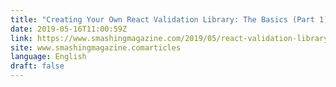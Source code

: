 ```yaml
---
title: "Creating Your Own React Validation Library: The Basics (Part 1)"
date: 2019-05-16T11:00:59Z
link: https://www.smashingmagazine.com/2019/05/react-validation-library-basics-part1/?utm_medium=RSS&utm_source=news.12bit.vn
site: www.smashingmagazine.comarticles
language: English
draft: false
---
```


